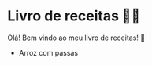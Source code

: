 # Livro de receitas :man_cook:

Olá! Bem vindo ao meu livro de receitas! :wave:

- Arroz com passas
